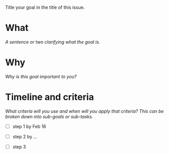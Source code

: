 Title your goal in the title of this issue.

# What

*A sentence or two clarifying what the goal is.*

# Why

*Why is this goal important to you?*

# Timeline and criteria

*What criteria will you use and when will you apply that criteria? This can be broken down into sub-goals or sub-tasks.*

- [ ] step 1 by Feb 16
- [ ] step 2 by ...
- [ ] step 3


